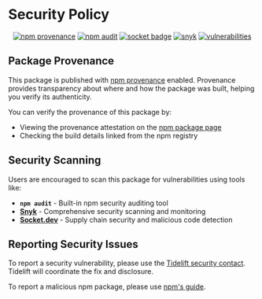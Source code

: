# Security Policy

<div align="center">

[![npm provenance](https://img.shields.io/badge/provenance-enabled-blue)](https://www.npmjs.com/package/pdf-parse#provenance)
[![npm audit](https://img.shields.io/badge/npm_audit-passing-brightgreen)](https://docs.npmjs.com/cli/v10/commands/npm-audit)
[![socket badge](https://socket.dev/api/badge/npm/package/pdf-parse)](https://socket.dev/npm/package/pdf-parse)
[![snyk](https://snyk.io/advisor/npm-package/pdf-parse/badge.svg)](https://snyk.io/advisor/npm-package/pdf-parse)
[![vulnerabilities](https://sonarcloud.io/api/project_badges/measure?project=mehmet-kozan_pdf-parse&metric=vulnerabilities)](https://sonarcloud.io/summary/new_code?id=mehmet-kozan_pdf-parse)


</div>

## Package Provenance

This package is published with [npm provenance](https://docs.npmjs.com/generating-provenance-statements) enabled. Provenance provides transparency about where and how the package was built, helping you verify its authenticity.

You can verify the provenance of this package by:
- Viewing the provenance attestation on the [npm package page](https://www.npmjs.com/package/pdf-parse#provenance)
- Checking the build details linked from the npm registry

## Security Scanning

Users are encouraged to scan this package for vulnerabilities using tools like:
- **`npm audit`** - Built-in npm security auditing tool
- **[Snyk](https://snyk.io/advisor/npm-package/pdf-parse)** - Comprehensive security scanning and monitoring
- **[Socket.dev](https://socket.dev/npm/package/pdf-parse)** - Supply chain security and malicious code detection


## Reporting Security Issues

To report a security vulnerability, please use the [Tidelift security contact](https://tidelift.com/security). Tidelift will coordinate the fix and disclosure.

To report a malicious npm package, please use [npm's guide](https://docs.npmjs.com/reporting-malware-in-an-npm-package).


